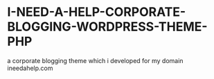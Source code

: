 # I-NEED-A-HELP-CORPORATE-BLOGGING-WORDPRESS-THEME-PHP
a corporate blogging theme which i developed for my domain ineedahelp.com
